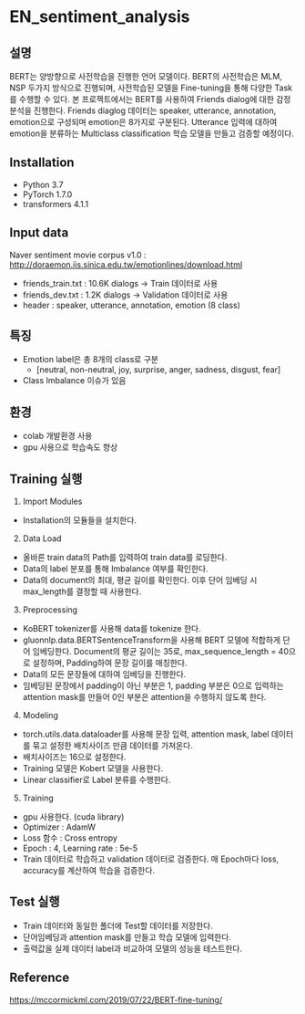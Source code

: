 # EN_sentiment_analysis

## 설명
BERT는 양방향으로 사전학습을 진행한 언어 모델이다. BERT의 사전학습은 MLM, NSP 두가지 방식으로 진행되며, 사전학습된 모델을 Fine-tuning을 통해 다양한 Task를 수행할 수 있다.
본 프로젝트에서는 BERT를 사용하여 Friends dialog에 대한 감정 분석을 진행한다. Friends diaglog 데이터는 speaker, utterance, annotation, emotion으로 구성되며 emotion은 8가지로 구분된다. Utterance 입력에 대하여 emotion을 분류하는 Multiclass classification 학습 모델을 만들고 검증할 예정이다. 

## Installation
- Python 3.7
- PyTorch 1.7.0
- transformers 4.1.1

## Input data
Naver sentiment movie corpus v1.0 : http://doraemon.iis.sinica.edu.tw/emotionlines/download.html
- friends_train.txt : 10.6K dialogs -> Train 데이터로 사용
- friends_dev.txt : 1.2K dialogs -> Validation 데이터로 사용
- header : speaker, utterance, annotation, emotion (8 class)

## 특징
- Emotion label은 총 8개의 class로 구분
  - [neutral, non-neutral, joy, surprise, anger, sadness, disgust, fear]
- Class Imbalance 이슈가 있음

## 환경
- colab 개발환경 사용
- gpu 사용으로 학습속도 향상

## Training 실행
1. Import Modules
  - Installation의 모듈들을 설치한다.
 
2. Data Load
  - 올바른 train data의 Path를 입력하여 train data를 로딩한다.
  - Data의 label 분포를 통해 Imbalance 여부를 확인한다.
  - Data의 document의 최대, 평균 길이를 확인한다. 이후 단어 임베딩 시 max_length를 결정할 때 사용한다.
 
3. Preprocessing
  - KoBERT tokenizer를 사용해 data를 tokenize 한다.
  - gluonnlp.data.BERTSentenceTransform을 사용해 BERT 모델에 적합하게 단어 임베딩한다. Document의 평균 길이는 35로, max_sequence_length = 40으로 설정하며, Padding하여 문장 길이를 매칭한다.
  - Data의 모든 문장들에 대하여 임베딩을 진행한다.
  - 임베딩된 문장에서 padding이 아닌 부분은 1, padding 부분은 0으로 입력하는 attention mask를 만들어 0인 부분은 attention을 수행하지 않도록 한다.
 
4. Modeling
  - torch.utils.data.dataloader를 사용해 문장 입력, attention mask, label 데이터를 묶고 설정한 배치사이즈 만큼 데이터를 가져온다.
  - 배치사이즈는 16으로 설정한다.
  - Training 모델은 Kobert 모델을 사용한다.
  - Linear classifier로 Label 분류를 수행한다. 

5. Training
  - gpu 사용한다. (cuda library)
  - Optimizer : AdamW
  - Loss 함수 : Cross entropy
  - Epoch : 4, Learning rate : 5e-5
  - Train 데이터로 학습하고 validation 데이터로 검증한다. 매 Epoch마다 loss, accuracy를 계산하여 학습을 검증한다.

## Test 실행
- Train 데이터와 동일한 폴더에 Test할 데이터를 저장한다.
- 단어임베딩과 attention mask를 만들고 학습 모델에 입력한다.
- 출력값을 실제 데이터 label과 비교하여 모델의 성능을 테스트한다. 

## Reference
https://mccormickml.com/2019/07/22/BERT-fine-tuning/
